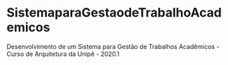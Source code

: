 # SistemaparaGestaodeTrabalhoAcademicos
Desenvolvimento de um Sistema para Gestão de Trabalhos Acadêmicos - Curso de Arquitetura da Unipê - 2020.1 
